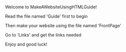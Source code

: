 <p>Welcome to MakeAWebsiteUsingHTMLGuide!</p>
<p>Read the file named 'Guide' first to begin</p>
<p>Then make your website using the file named 'FrontPage'</p>
<p>Go to 'Links' and get the links needed</p>
<p>Enjoy and good luck!</p>
